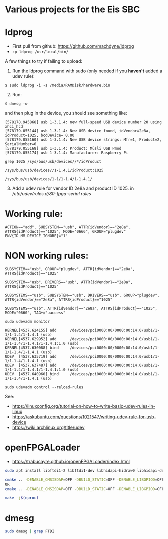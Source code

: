 # Various projects for the Eis SBC

# ldprog
- First pull from github: https://github.com/machdyne/ldprog
- ```cp ldprog /usr/local/bin/```

A few things to try if failing to upload:

1. Run the ldprog command with sudo (only needed if you **haven't** added a udev rule):

```$ sudo ldprog -i -s /media/RAMDisk/hardware.bin```

2. Run:

```$ dmesg -w```

and then plug in the device, you should see something like:
```
[578178.945868] usb 1-3.1.4: new full-speed USB device number 20 using xhci_hcd
[578179.055144] usb 1-3.1.4: New USB device found, idVendor=2e8a, idProduct=1025, bcdDevice= 0.00
[578179.055160] usb 1-3.1.4: New USB device strings: Mfr=1, Product=2, SerialNumber=0
[578179.055168] usb 1-3.1.4: Product: Müsli USB Pmod
[578179.055174] usb 1-3.1.4: Manufacturer: Raspberry Pi
```

```grep 1025 /sys/bus/usb/devices//*/idProduct```
```
/sys/bus/usb/devices//1-1.4.1/idProduct:1025

/sys/bus/usb/devices/1-1/1-1.4/1-1.4.1/
```

3. Add a udev rule for vendor ID 2e8a and product ID 1025. in */etc/udev/rules.d/80-fpga-serial.rules*

# Working rule:
```
ACTION=="add", SUBSYSTEM=="usb", ATTR{idVendor}=="2e8a", ATTRS{idProduct}=="1025", MODE="0666", GROUP="plugdev" ENV{ID_MM_DEVICE_IGNORE}="1"
```

# NON working rules:
```
SUBSYSTEM=="usb", GROUP="plugdev", ATTR{idVendor}=="2e8a", ATTRS{idProduct}=="1025"
```

```
SUBSYSTEM=="usb", DRIVERS=="usb", ATTR{idVendor}=="2e8a", ATTRS{idProduct}=="1025"
```

```
SUBSYSTEMS=="usb", SUBSYSTEM=="usb", DRIVERS=="usb", GROUP="plugdev", ATTR{idVendor}=="2e8a", ATTRS{idProduct}=="1025"
```

```
SUBSYSTEMS=="usb", ATTR{idVendor}=="2e8a", ATTRS{idProduct}=="1025", MODE="0660", TAG+="uaccess"
```

```sudo udevadm monitor```

```
KERNEL[4537.624155] add      /devices/pci0000:00/0000:00:14.0/usb1/1-1/1-1.4/1-1.4.1 (usb)
KERNEL[4537.629952] add      /devices/pci0000:00/0000:00:14.0/usb1/1-1/1-1.4/1-1.4.1/1-1.4.1:1.0 (usb)
KERNEL[4537.630088] bind     /devices/pci0000:00/0000:00:14.0/usb1/1-1/1-1.4/1-1.4.1 (usb)
UDEV  [4537.635719] add      /devices/pci0000:00/0000:00:14.0/usb1/1-1/1-1.4/1-1.4.1 (usb)
UDEV  [4537.637487] add      /devices/pci0000:00/0000:00:14.0/usb1/1-1/1-1.4/1-1.4.1/1-1.4.1:1.0 (usb)
UDEV  [4537.640960] bind     /devices/pci0000:00/0000:00:14.0/usb1/1-1/1-1.4/1-1.4.1 (usb)
```

```sudo udevadm control --reload-rules```

See:
- https://linuxconfig.org/tutorial-on-how-to-write-basic-udev-rules-in-linux
- https://askubuntu.com/questions/1021547/writing-udev-rule-for-usb-device
- https://wiki.archlinux.org/title/udev

# openFPGALoader
- https://trabucayre.github.io/openFPGALoader/index.html

```sh
sudo apt install libftdi1-2 libftdi1-dev libhidapi-hidraw0 libhidapi-dev libudev-dev zlib1g-dev

cmake .. -DENABLE_CMSISDAP=OFF -DBUILD_STATIC=OFF -DENABLE_LIBGPIOD=OFF -DENABLE_UDEV=ON -DLINK_CMAKE_THREADS=ON
OR
cmake .. -DENABLE_CMSISDAP=OFF -DBUILD_STATIC=OFF -DENABLE_LIBGPIOD=OFF -DENABLE_UDEV=OFF -DLINK_CMAKE_THREADS=ON

make -j$(nproc)
```

# dmesg
```sh
sudo dmesg | grep FTDI
```